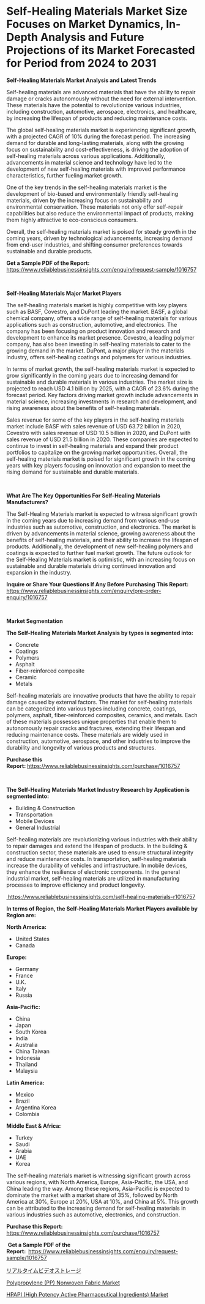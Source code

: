 <p><h1>Self-Healing Materials Market Size Focuses on Market Dynamics, In-Depth Analysis and Future Projections of its Market Forecasted for Period from 2024 to 2031</h1></p><p><strong>Self-Healing Materials Market Analysis and Latest Trends</strong></p>
<p><p>Self-healing materials are advanced materials that have the ability to repair damage or cracks autonomously without the need for external intervention. These materials have the potential to revolutionize various industries, including construction, automotive, aerospace, electronics, and healthcare, by increasing the lifespan of products and reducing maintenance costs.</p><p>The global self-healing materials market is experiencing significant growth, with a projected CAGR of 10% during the forecast period. The increasing demand for durable and long-lasting materials, along with the growing focus on sustainability and cost-effectiveness, is driving the adoption of self-healing materials across various applications. Additionally, advancements in material science and technology have led to the development of new self-healing materials with improved performance characteristics, further fueling market growth.</p><p>One of the key trends in the self-healing materials market is the development of bio-based and environmentally friendly self-healing materials, driven by the increasing focus on sustainability and environmental conservation. These materials not only offer self-repair capabilities but also reduce the environmental impact of products, making them highly attractive to eco-conscious consumers.</p><p>Overall, the self-healing materials market is poised for steady growth in the coming years, driven by technological advancements, increasing demand from end-user industries, and shifting consumer preferences towards sustainable and durable products.</p></p>
<p><strong>Get a Sample PDF of the Report:&nbsp;</strong> <a href="https://www.reliablebusinessinsights.com/enquiry/request-sample/1016757">https://www.reliablebusinessinsights.com/enquiry/request-sample/1016757</a></p>
<p>&nbsp;</p>
<p><strong>Self-Healing Materials Major Market Players</strong></p>
<p><p>The self-healing materials market is highly competitive with key players such as BASF, Covestro, and DuPont leading the market. BASF, a global chemical company, offers a wide range of self-healing materials for various applications such as construction, automotive, and electronics. The company has been focusing on product innovation and research and development to enhance its market presence. Covestro, a leading polymer company, has also been investing in self-healing materials to cater to the growing demand in the market. DuPont, a major player in the materials industry, offers self-healing coatings and polymers for various industries.</p><p>In terms of market growth, the self-healing materials market is expected to grow significantly in the coming years due to increasing demand for sustainable and durable materials in various industries. The market size is projected to reach USD 4.1 billion by 2025, with a CAGR of 23.6% during the forecast period. Key factors driving market growth include advancements in material science, increasing investments in research and development, and rising awareness about the benefits of self-healing materials.</p><p>Sales revenue for some of the key players in the self-healing materials market include BASF with sales revenue of USD 63.72 billion in 2020, Covestro with sales revenue of USD 10.5 billion in 2020, and DuPont with sales revenue of USD 21.5 billion in 2020. These companies are expected to continue to invest in self-healing materials and expand their product portfolios to capitalize on the growing market opportunities. Overall, the self-healing materials market is poised for significant growth in the coming years with key players focusing on innovation and expansion to meet the rising demand for sustainable and durable materials.</p></p>
<p>&nbsp;</p>
<p><strong>What Are The Key Opportunities For Self-Healing Materials Manufacturers?</strong></p>
<p><p>The Self-Healing Materials market is expected to witness significant growth in the coming years due to increasing demand from various end-use industries such as automotive, construction, and electronics. The market is driven by advancements in material science, growing awareness about the benefits of self-healing materials, and their ability to increase the lifespan of products. Additionally, the development of new self-healing polymers and coatings is expected to further fuel market growth. The future outlook for the Self-Healing Materials market is optimistic, with an increasing focus on sustainable and durable materials driving continued innovation and expansion in the industry.</p></p>
<p><strong>Inquire or Share Your Questions If Any Before Purchasing This Report:</strong> <a href="https://www.reliablebusinessinsights.com/enquiry/pre-order-enquiry/1016757">https://www.reliablebusinessinsights.com/enquiry/pre-order-enquiry/1016757</a></p>
<p>&nbsp;</p>
<p><strong>Market Segmentation</strong></p>
<p><strong>The Self-Healing Materials Market Analysis by types is segmented into:</strong></p>
<p><ul><li>Concrete</li><li>Coatings</li><li>Polymers</li><li>Asphalt</li><li>Fiber-reinforced composite</li><li>Ceramic</li><li>Metals</li></ul></p>
<p><p>Self-healing materials are innovative products that have the ability to repair damage caused by external factors. The market for self-healing materials can be categorized into various types including concrete, coatings, polymers, asphalt, fiber-reinforced composites, ceramics, and metals. Each of these materials possesses unique properties that enable them to autonomously repair cracks and fractures, extending their lifespan and reducing maintenance costs. These materials are widely used in construction, automotive, aerospace, and other industries to improve the durability and longevity of various products and structures.</p></p>
<p><strong>Purchase this Report:&nbsp;</strong><a href="https://www.reliablebusinessinsights.com/purchase/1016757">https://www.reliablebusinessinsights.com/purchase/1016757</a></p>
<p>&nbsp;</p>
<p><strong>The Self-Healing Materials Market Industry Research by Application is segmented into:</strong></p>
<p><ul><li>Building & Construction</li><li>Transportation</li><li>Mobile Devices</li><li>General Industrial</li></ul></p>
<p><p>Self-healing materials are revolutionizing various industries with their ability to repair damages and extend the lifespan of products. In the building & construction sector, these materials are used to ensure structural integrity and reduce maintenance costs. In transportation, self-healing materials increase the durability of vehicles and infrastructure. In mobile devices, they enhance the resilience of electronic components. In the general industrial market, self-healing materials are utilized in manufacturing processes to improve efficiency and product longevity.</p></p>
<p><a href="https://www.reliablebusinessinsights.com/self-healing-materials-r1016757">&nbsp;https://www.reliablebusinessinsights.com/self-healing-materials-r1016757</a></p>
<p><strong>In terms of Region, the Self-Healing Materials Market Players available by Region are:</strong></p>
<p>
    <p> <strong> North America: </strong>
        <ul>
            <li>United States</li>
            <li>Canada</li>
        </ul>
        </p> 
    <p> <strong> Europe: </strong>
        <ul>
            <li>Germany</li>
            <li>France</li>
            <li>U.K.</li>
            <li>Italy</li>
            <li>Russia</li>
        </ul>
        </p> 
    <p> <strong> Asia-Pacific: </strong>
        <ul>
            <li>China</li>
            <li>Japan</li>
            <li>South Korea</li>
            <li>India</li>
            <li>Australia</li>
            <li>China Taiwan</li>
            <li>Indonesia</li>
            <li>Thailand</li>
            <li>Malaysia</li>
        </ul>
        </p> 
    <p> <strong> Latin America: </strong>
        <ul>
            <li>Mexico</li>
            <li>Brazil</li>
            <li>Argentina Korea</li>
            <li>Colombia</li>
        </ul>
        </p> 
    <p> <strong> Middle East & Africa: </strong>
        <ul>
            <li>Turkey</li>
            <li>Saudi</li>
            <li>Arabia</li>
            <li>UAE</li>
            <li>Korea</li>
        </ul>
    </p>
    </p>
<p><p>The self-healing materials market is witnessing significant growth across various regions, with North America, Europe, Asia-Pacific, the USA, and China leading the way. Among these regions, Asia-Pacific is expected to dominate the market with a market share of 35%, followed by North America at 30%, Europe at 20%, USA at 10%, and China at 5%. This growth can be attributed to the increasing demand for self-healing materials in various industries such as automotive, electronics, and construction.</p></p>
<p><strong>Purchase this Report: </strong><a href="https://www.reliablebusinessinsights.com/purchase/1016757">https://www.reliablebusinessinsights.com/purchase/1016757</a></p>
<p>&nbsp;<strong>Get a Sample PDF of the Report:&nbsp;&nbsp;</strong><a href="https://www.reliablebusinessinsights.com/enquiry/request-sample/1016757">https://www.reliablebusinessinsights.com/enquiry/request-sample/1016757</a></p>
<p><strong></strong></p>
<p><p><a href="https://github.com/FredaJerde/Market-Research-Report-List-1/blob/main/288228787275.md">リアルタイムビデオストレージ</a></p><p><a href="https://github.com/NikolasKirlin2023/Market-Research-Report-List-1/blob/main/polypropylene-pp-nonwoven-fabric-market.md">Polypropylene (PP) Nonwoven Fabric Market</a></p><p><a href="https://github.com/LeilaniWyman2021/Market-Research-Report-List-1/blob/main/hpapi-high-potency-active-pharmaceutical-ingredients-market.md">HPAPI (High Potency Active Pharmaceutical Ingredients) Market</a></p></p>